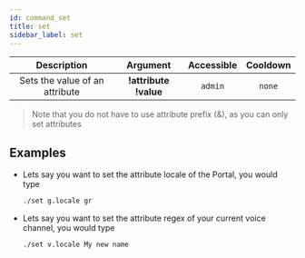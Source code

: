 ```yaml
---
id: command_set
title: set
sidebar_label: set
---
```


|          Description           |       Argument        | Accessible | Cooldown |
| :----------------------------: | :-------------------: | :--------: | :------: |
| Sets the value of an attribute | __!attribute !value__ |  `admin`   |  `none`  |
> Note that you do not have to use attribute prefix (&), as you can only set attributes

## Examples

* Lets say you want to set the attribute locale of the Portal, you would type
    ```bash
    ./set g.locale gr
    ```

* Lets say you want to set the attribute regex of your current voice channel, you would type
    ```bash
    ./set v.locale My new name
    ```